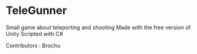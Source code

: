 TeleGunner
==========

Small game about teleporting and shooting
Made with the free version of Unity
Scripted with C#

Contributors : Brochu
